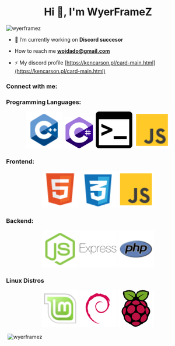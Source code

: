 <h1 align="center">Hi 👋, I'm WyerFrameZ</h1>
<p align="left"> <img src="https://komarev.com/ghpvc/?username=wyerframez&label=Profile%20views&color=0e75b6&style=plastic" alt="wyerframez" /> </p>

- 🔭 I’m currently working on **Discord succesor**

- How to reach me **wojdado@gmail.com**

- ⚡ My discord profile [https://kencarson.pl/card-main.html](https://kencarson.pl/card-main.html)

<h3 align="left">Connect with me:</h3>
<p align="left">
</p>

<h3 align="left">Programming Languages:</h3>

<p align="center">
  <img src="cpp.svg" width="100" alt="HTML" />
   <img src="cs.svg" width="85" alt="JavaScript" />
  <img src="bash.svg" width="100" alt="CSS" />
  <img src="js.svg" width="100" alt="JavaScript" />
</p>

<h3 align="left">Frontend:</h3>

<p align="center">
  <img src="html.svg" width="100" alt="HTML" />
  <img src="css.svg" width="100" alt="CSS" />
  <img src="js.svg" width="100" alt="JavaScript" />
</p>

<h3 align="left">Backend:</h3>

<p align="center">
  <img src="nodejs.svg" width="100" alt="HTML" />
  <img src="express.svg" width="100" alt="CSS" />
  <img src="php.svg" width="100" alt="JavaScript" />
</p>

<h3 align="left">Linux Distros</h3>

<p align="center">
  <img src="mint.svg" width="100" alt="HTML" />
  <img src="debian.svg" width="100" alt="CSS" />
  <img src="rasperry.svg" width="100" alt="JavaScript" />
</p>

<p>&nbsp;<img align="center" src="https://github-readme-stats.vercel.app/api?username=wyerframez&show_icons=true&locale=en" alt="wyerframez" /></p>
